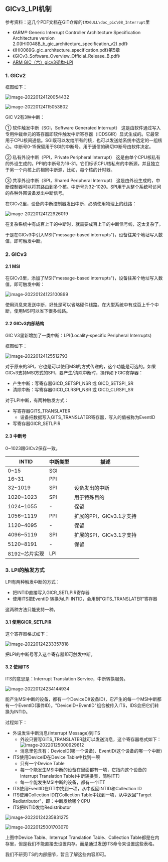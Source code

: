 ## GICv3_LPI机制

参考资料：这几个PDF文档在GIT仓库的`IMX6ULL\doc_pic\08_Interrupt`里

* 《ARM® Generic Interrupt Controller Architecture Specification Architecture version 2.0(IHI0048B_b_gic_architecture_specification_v2).pdf》
* 《IHI0069G_gic_architecture_specification.pdf》第5章
* 《GICv3_Software_Overview_Official_Release_B.pdf》
* [ARM GIC（六）gicv3架构-LPI](http://www.lujun.org.cn/?p=3921)



### 1. GICv2

框图如下：

![image-20220124120054432](pic/10_PCI_PCIe/118_gic_v2_simple.png)

![image-20220124115053802](pic/10_PCI_PCIe/117_gic_v2.png)



GIC V2有3种中断：

① 软件触发中断（SGI，Software Generated Interrupt）
  	这是由软件通过写入专用仲裁单元的寄存器即软件触发中断寄存器（ICDSGIR）显式生成的。它最常用于CPU核间通信。SGI既可以发给所有的核，也可以发送给系统中选定的一组核心。中断号0-15保留用于SGI的中断号。用于通信的确切中断号由软件决定。 

② 私有外设中断（PPI，Private Peripheral Interrupt）
	这是由单个CPU核私有的外设生成的。PPI的中断号为16-31。它们标识CPU核私有的中断源，并且独立于另一个内核上的相同中断源，比如，每个核的计时器。

③ 共享外设中断（SPI，Shared Peripheral Interrupt）
	这是由外设生成的，中断控制器可以将其路由到多个核。中断号为32-1020。SPI用于从整个系统可访问的各种外围设备发出中断信号。



在GICv2里，设备向中断控制器发出中断，必须使用物理上的线路：

![image-20220124122926019](pic/10_PCI_PCIe/120_gicv2_with_dedicate_signal.png)

在复杂系统中有成百上千的中断时，就需要成百上千的中断信号线，这太复杂了。

于是在GICv3中引入MSI("message-based interrupts")，设备往某个地址写入数值，即可触发中断。



### 2. GICv3

#### 2.1 MSI

在GICv3里，添加了MSI("message-based interrupts")，设备往某个地址写入数值，即可触发中断：

![image-20220124123100899](pic/10_PCI_PCIe/121_gicv3_with_msi.png)

使用消息来发送中断，好处是可以省略硬件线路。在大型系统中有成百上千个中断，使用MSI可以省下很多线路。



#### 2.2 GICv3内部结构

GIC V3里新增加了一类中断：LPI(Locality-specific Peripheral Interrupts)

框图如下：

![image-20220124125512793](pic/10_PCI_PCIe/119_gic_v3.png)

对于原来的SPI，它也是可以使用MSI的方式传递的，这个功能是可选的。如果GICv3支持MSI方式的SPI，要产生/清除中断时，操作如下GIC寄存器：

* 产生中断：写寄存器GICD_SETSPI_NSR 或 GICD_SETSPI_SR  
* 清除中断：写寄存器GICD_CLRSPI_NSR 或 GICD_CLRSPI_SR  

对于LPI中断，有两种触发方式：

* 写寄存器GITS_TRANSLATER
  * 设备把数据写入GITS_TRANSLATER寄存器，写入的值被称为EventID
* 写寄存器GICR_SETLPIR



#### 2.3 中断号

0~1023跟GICv2保存一致。

| INTID         | 中断类型 | 描述                     |
| ------------- | -------- | ------------------------ |
| 0~15          | SGI      |                          |
| 16~31         | PPI      |                          |
| 32~1019       | SPI      | 设备发出的中断           |
| 1020~1023     | SPI      | 用于特殊目的             |
| 1024~1055     | -        | 保留                     |
| 1056~1119     | PPI      | 扩展的PPI，GICv3.1才支持 |
| 1120~4095     | -        | 保留                     |
| 4096~5119     | SPI      | 扩展的SPI，GICv3.1才支持 |
| 5120~8191     | -        | 保留                     |
| 8192~芯片实现 | LPI      |                          |






### 3. LPI的触发方式

LPI有两种触发中断的方式：

* 把INTID直接写入GICR_SETLPIR寄存器
* 使用ITS把EventID 转换为LPI INTID，会用到"GITS_TRANSLATER"寄存器

这两种方法只能支持一种。



#### 3.1 使用GICR_SETLPIR

这个寄存器格式如下：

![image-20220124233357818](pic/10_PCI_PCIe/122_gicr_setlpir.png)

把LPI的中断号写入这个寄存器即可触发中断。



#### 3.2 使用ITS

ITS的意思是：Interrupt Translation Service，中断转换服务。

![image-20220124234144934](pic/10_PCI_PCIe/123_its.png)

能产生MSI中断的设备，都有一个DeviceDI(设备ID)，它产生的每一个MSI中断都有一个EventID(事件ID)。"DeviceID+EventID"组合被传入ITS，IDS会把它们转换为INTID。

过程如下：

* 外设发生中断消息(Interrupt Message)到ITS
  * 外设只要写GITS_TRANSLATER就可以发送消息，这个寄存器格式如下：
    ![image-20220125000929612](pic/10_PCI_PCIe/125_GITS_TRANSLATER.png)
  * 消息里包含有：DeviceID(哪一个设备)、EventID(这个设备的哪一个中断)
* ITS使用DeviceID在Device Table中找到一项
  * 只有一个Device Table
  * 每一个能发生MSI中断的设备在里面都有一项，它指向这个设备的Interrupt Translation Table(中断转换表，简称ITT)
  * 每一个能发生MSI中断的设备，都有一个ITT
* ITS使用EventID在ITT中找到一项，从中返回INTID和Collection ID
* ITS使用Collection ID在Collection Table中找到一项，从中返回"Target Redistributor"，即：中断发给哪个CPU
* ITS把INTID发给Redistributor

![image-20220124235831275](pic/10_PCI_PCIe/124_its_steps.png)





![image-20220125001703070](pic/10_PCI_PCIe/126_its_tables.png)



上图中Device Table、Interrupt Translation Table、Collection Table都是在内存里，但是我们不能直接去设置内存。而是通过发送ITS命令来设置这些表格。

我们不研究ITS的内部细节，暂且了解这些内容即可。

